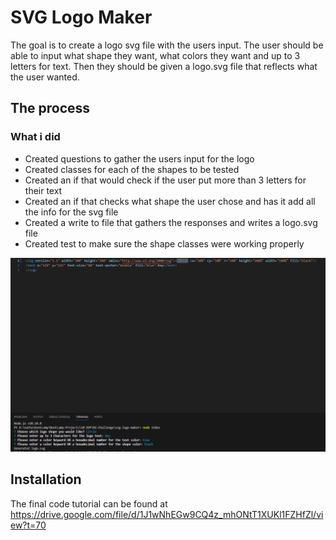 # SVG Logo Maker

The goal is to create a logo svg file with the users input. The user should be able to input what shape they want, what colors they want and up to 3 letters for text. Then they should be given a logo.svg file that reflects what the user wanted.

## The process

### What i did
* Created questions to gather the users input for the logo
* Created classes for each of the shapes to be tested
* Created an if that would check if the user put more than 3 letters for their text
* Created an if that checks what shape the user chose and has it add all the info for the svg file
* Created a write to file that gathers the responses and writes a logo.svg file
* Created test to make sure the shape classes were working properly


![SVG logo generator questions](https://github.com/nathan26036/svg-logo-maker/blob/main/images/svg.PNG?raw=true)
  
## Installation 
The final code tutorial can be found at https://drive.google.com/file/d/1J1wNhEGw9CQ4z_mhONtT1XUKl1FZHfZl/view?t=70
